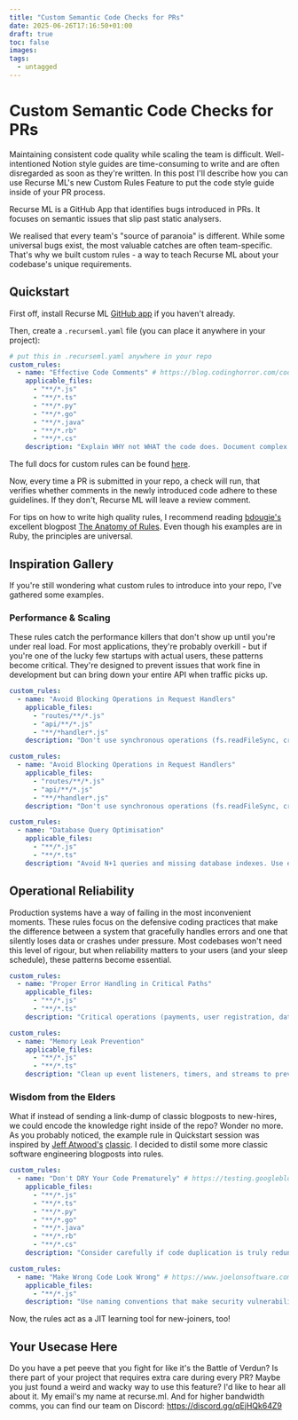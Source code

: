 ```yaml
---
title: "Custom Semantic Code Checks for PRs"
date: 2025-06-26T17:16:50+01:00
draft: true
toc: false
images:
tags: 
  - untagged
---
```


# Custom Semantic Code Checks for PRs

<!-- TODO: add a Recurse screenshot as a header here -->

Maintaining consistent code quality while scaling the team is difficult.
Well-intentioned Notion style guides are time-consuming to write and are often disregarded as soon as they're written.
In this post I'll describe how you can use Recurse ML's new Custom Rules Feature to put the code style guide inside of your PR process.

Recurse ML is a GitHub App that identifies bugs introduced in PRs.
It focuses on semantic issues that slip past static analysers.

We realised that every team's "source of paranoia" is different.
While some universal bugs exist, the most valuable catches are often team-specific.
That's why we built custom rules - a way to teach Recurse ML about your codebase's unique requirements.

## Quickstart

First off, install Recurse ML [GitHub app](https://github.com/apps/recurseml/) if you haven't already.

Then, create a `.recurseml.yaml` file (you can place it anywhere in your project):

```yaml
# put this in .recurseml.yaml anywhere in your repo
custom_rules:
  - name: "Effective Code Comments" # https://blog.codinghorror.com/code-tells-you-how-comments-tell-you-why/
    applicable_files:
      - "**/*.js"
      - "**/*.ts"
      - "**/*.py"
      - "**/*.go"
      - "**/*.java"
      - "**/*.rb"
      - "**/*.cs"
    description: "Explain WHY not WHAT the code does. Document complex business logic, clarify non-obvious implementations, warn about gotchas, and provide context for maintainers. Use proper documentation comment format for functions/methods. Keep TODO comments specific with assignees. Update comments when code changes."
```

The full docs for custom rules can be found [here](https://recurse-ml.notion.site/Custom-Rules-21106defaa718059beabfb583f2ad066).

Now, every time a PR is submitted in your repo, a check will run, that verifies whether comments in the newly introduced code adhere to these guidelines.
If they don't, Recurse ML will leave a review comment.


For tips on how to write high quality rules, I recommend reading [bdougie's](https://x.com/bdougieYO) excellent blogpost [The Anatomy of Rules](https://blog.continue.dev/the-anatomy-of-rules-writing-effective-boundaries-for-ai-agents-in-ruby/).
Even though his examples are in Ruby, the principles are universal.

## Inspiration Gallery

If you're still wondering what custom rules to introduce into your repo, I've gathered some examples.

### Performance & Scaling

These rules catch the performance killers that don't show up until you're under real load.
For most applications, they're probably overkill - but if you're one of the lucky few startups with actual users, these patterns become critical.
They're designed to prevent issues that work fine in development but can bring down your entire API when traffic picks up.

```yaml
custom_rules:
  - name: "Avoid Blocking Operations in Request Handlers"
    applicable_files:
      - "routes/**/*.js"
      - "api/**/*.js"
      - "**/*handler*.js"
    description: "Don't use synchronous operations (fs.readFileSync, crypto.pbkdf2Sync) in request handlers as they block the event loop and kill performance under load. Use async alternatives or move to worker threads. One blocking operation can take down your entire API response time."
```


```yaml
custom_rules:
  - name: "Avoid Blocking Operations in Request Handlers"
    applicable_files:
      - "routes/**/*.js"
      - "api/**/*.js"
      - "**/*handler*.js"
    description: "Don't use synchronous operations (fs.readFileSync, crypto.pbkdf2Sync) in request handlers as they block the event loop and kill performance under load. Use async alternatives or move to worker threads. One blocking operation can take down your entire API response time."
```

```yaml
custom_rules:
  - name: "Database Query Optimisation"
    applicable_files:
      - "**/*.js"
      - "**/*.ts"
    description: "Avoid N+1 queries and missing database indexes. Use eager loading, batch queries, or data loaders. Flag loops that contain database queries or ORM calls. These issues don't show up in development but will crash production performance as data grows."
```

## Operational Reliability


Production systems have a way of failing in the most inconvenient moments.
These rules focus on the defensive coding practices that make the difference between a system that gracefully handles errors and one that silently loses data or crashes under pressure.
Most codebases won't need this level of rigour, but when reliability matters to your users (and your sleep schedule), these patterns become essential.

```yaml
custom_rules:
  - name: "Proper Error Handling in Critical Paths"
    applicable_files:
      - "**/*.js"
      - "**/*.ts"
    description: "Critical operations (payments, user registration, data processing) must have comprehensive error handling with logging, monitoring, and graceful degradation. Avoid silent failures that could lose revenue or corrupt user data. Include error context for debugging production issues."
```

```yaml
custom_rules:
  - name: "Memory Leak Prevention"
    applicable_files:
      - "**/*.js"
      - "**/*.ts"
    description: "Clean up event listeners, timers, and streams to prevent memory leaks. Use weak references for caches, clear intervals/timeouts, and properly close database connections. Memory leaks in Node.js can silently kill server performance and require expensive restarts."
```

### Wisdom from the Elders

What if instead of sending a link-dump of classic blogposts to new-hires, we could encode the knowledge right inside of the repo?
Wonder no more.
As you probably noticed, the example rule in Quickstart session was inspired by [Jeff Atwood's](https://blog.codinghorror.com/about-me/) [classic](https://blog.codinghorror.com/code-tells-you-how-comments-tell-you-why/).
I decided to distil some more classic software engineering blogposts into rules.

```yaml
custom_rules:
  - name: "Don't DRY Your Code Prematurely" # https://testing.googleblog.com/2024/05/dont-dry-your-code-prematurely.html
    applicable_files:
      - "**/*.js"
      - "**/*.ts"
      - "**/*.py"
      - "**/*.go"
      - "**/*.java"
      - "**/*.rb"
      - "**/*.cs"
    description: "Consider carefully if code duplication is truly redundant or just superficially similar before applying DRY principles. Functions or classes may look the same but serve different contexts and business requirements that evolve differently over time. Avoid premature abstractions that couple behaviours which may need to evolve separately. When in doubt, keep behaviours separate until enough common patterns emerge over time that justify the coupling. Think about long-term evolution, not just making code shorter. Apply YAGNI principle - tolerate a little duplication in early development stages and wait to abstract until clear patterns emerge."
```

```yaml
custom_rules:
  - name: "Make Wrong Code Look Wrong" # https://www.joelonsoftware.com/2005/05/11/making-wrong-code-look-wrong/
    applicable_files:
      - "**/*.js"
    description: "Use naming conventions that make security vulnerabilities and type mismatches immediately visible. For web applications, prefix all user-supplied strings with 'unsafe_' or 'us' and all sanitized strings with 'safe_' or 's'. For coordinate systems, use prefixes like 'window_x' vs 'layout_x' to distinguish semantic differences. Apply Apps Hungarian notation principles - use prefixes that indicate the semantic meaning or origin of data, not just the data type. Make code self-documenting by ensuring that dangerous or incorrect operations look obviously wrong at the point of use. Collocate all information needed to verify correctness in the same line of code."
```

Now, the rules act as a JIT learning tool for new-joiners, too!


## Your Usecase Here

Do you have a pet peeve that you fight for like it's the Battle of Verdun?
Is there part of your project that requires extra care during every PR?
Maybe you just found a weird and wacky way to use this feature?
I'd like to hear all about it.
My email's my name at recurse.ml.
And for higher bandwidth comms, you can find our team on Discord: https://discord.gg/qEjHQk64Z9
